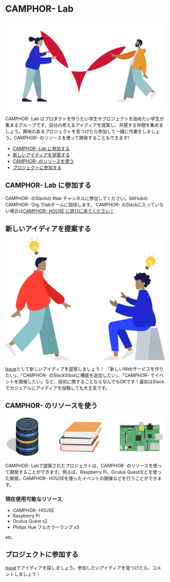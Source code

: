 # CAMPHOR- Lab

![](/assets/camphor-oss.png)

CAMPHOR- Lab はプロダクトを作りたい学生やプロジェクトを始めたい学生が集まるグループです。自分の考えるアイディアを提案し、共感する仲間を集めましょう。興味のあるプロジェクトを見つけたら参加して一緒に作業をしましょう。CAMPHOR- のリソースを使って開発することもできます!

- [CAMPHOR- Lab に参加する](#CAMPHOR--Lab-に参加する)
- [新しいアイディアを提案する](#新しいアイディアを提案する)
- [CAMPHOR- のリソースを使う](#CAMPHOR--のリソースを使う)
- [プロジェクトに参加する](#プロジェクトに参加する)

## CAMPHOR- Lab に参加する

CAMPHOR- のSlackの #lab チャンネルに参加してください。GitHubのCAMPHOR- Org.でlabチームに招待します。
CAMPHOR- のSlackに入っていない場合は[CAMPHOR- HOUSE に遊びに来てください！](https://camph.net/schedule/)

## 新しいアイディアを提案する

![](/assets/connect-idea.png)

[Issue](https://github.com/camphor-/lab/issues)として新しいアイディアを提案しましょう！
「新しいWebサービスを作りたい」、「CAMPHOR- のSlackのbotに機能を追加したい」、「CAMPHOR- でイベントを開催したい」など、技術に関することならなんでもOKです！最初はSlackでカジュアルにアイディアを投稿しても大丈夫です。

## CAMPHOR- のリソースを使う

![](/assets/available-resources.png)

CAMPHOR- Labで提案されたプロジェクトは、CAMPHOR- のリソースを使って開発することができます。例えば、Raspberry Pi、Oculus Questなどを使った開発、CAMPHOR- HOUSEを使ったイベントの開催などを行うことができます。

### 現在使用可能なリソース

- CAMPHOR- HOUSE
- Raspberry Pi
- Oculus Quest x2
- Philips Hue フルカラーランプ x3

etc.

## プロジェクトに参加する

[Issue](https://github.com/camphor-/lab/issues)でアイディアを探しましょう。参加したいアイディアを見つけたら、コメントしましょう！

